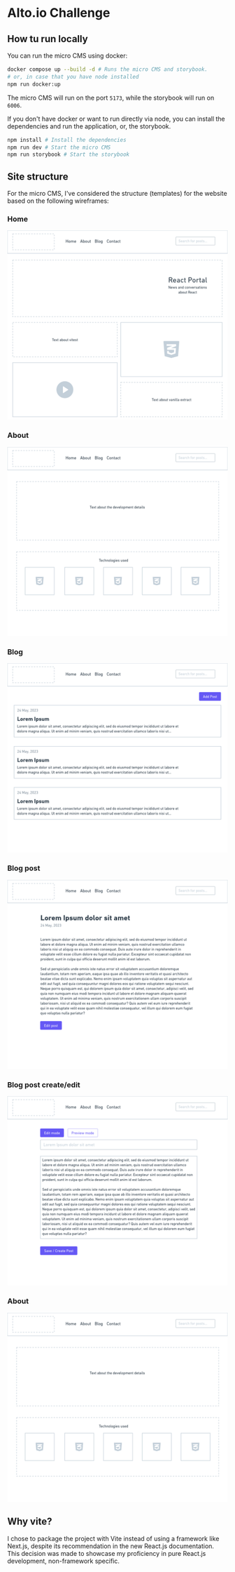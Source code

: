 # Alto.io Challenge

## How tu run locally

You can run the micro CMS using docker:

```bash
docker compose up --build -d # Runs the micro CMS and storybook.
# or, in case that you have node installed
npm run docker:up
```

The micro CMS will run on the port `5173`, while the storybook will run on `6006`.

If you don't have docker or want to run directly via node, you can install the dependencies and run the application, or, the storybook.

```bash
npm install # Install the dependencies
npm run dev # Start the micro CMS
npm run storybook # Start the storybook
```
## Site structure
For the micro CMS, I've considered the structure (templates) for the website based on the following wireframes:

### Home
<img src="./.github/assets/wireframes/home.png" alt="Home">

### About
<img src="./.github/assets/wireframes/about.png" alt="About">

### Blog
<img src="./.github/assets/wireframes/blog.png" alt="Blog">

### Blog post
<img src="./.github/assets/wireframes/blog-post.png" alt="Blog Post">

### Blog post create/edit
<img src="./.github/assets/wireframes/blog-post-edit.png" alt="Blog Post Edit">

### About
<img src="./.github/assets/wireframes/about.png" alt="About">

## Why vite?

I chose to package the project with Vite instead of using a framework like Next.js, despite its recommendation in the new React.js documentation. This decision was made to showcase my proficiency in pure React.js development, non-framework specific.
